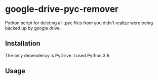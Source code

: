# google-drive-pyc-remover
Python script for deleting all .pyc files from you didn't realize were being backed up by google drive.

Installation
------------
The only dependency is PyDrive. I used Python 3.8.


Usage
-----



